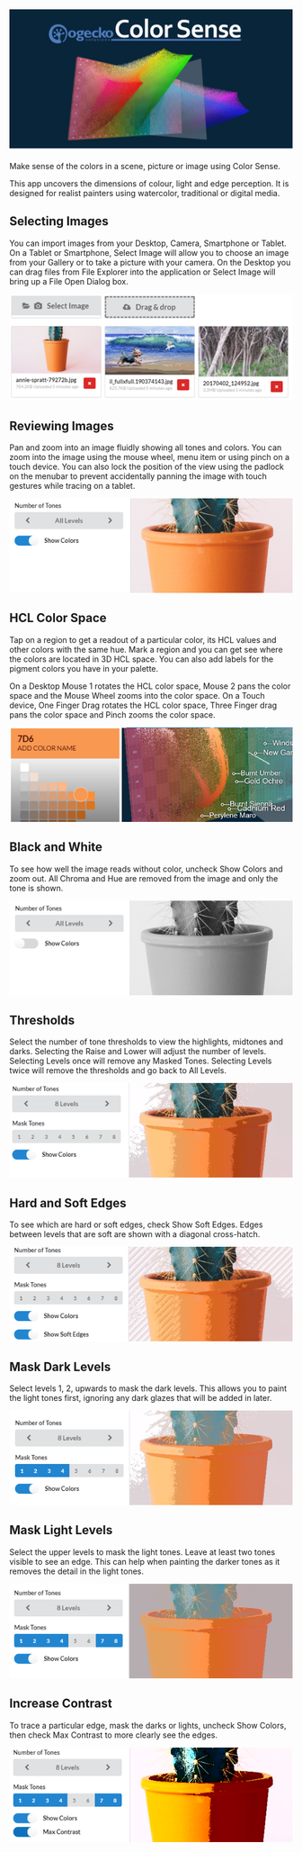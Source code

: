 ![Gamut of Colors](public/images/gamut-header.png)
---
Make sense of the colors in a scene, picture or image using Color Sense. 

This app uncovers the dimensions of colour, light and edge perception. It is designed for realist painters using watercolor, traditional or digital media. 

## Selecting Images
You can import images from your Desktop, Camera, Smartphone or Tablet. On a Tablet or Smartphone, Select Image will allow you to choose an image from your Gallery or to take a picture with your camera. On the Desktop you can drag files from File Explorer into the application or Select Image will bring up a File Open Dialog box.

![Selecting Images](/public/images/img001-select.png)

## Reviewing Images
Pan and zoom into an image fluidly showing all tones and colors. You can zoom into the image using the mouse wheel, menu item or using pinch on a touch device. You can also lock the position of the view using the padlock on the menubar to prevent accidentally panning the image with touch gestures while tracing on a tablet.

![Reviewing Images](/public/images/img002-review.png)

## HCL Color Space
Tap on a region to get a readout of a particular color, its HCL values and other colors with the same hue. Mark a region and you can get see where the colors are located in 3D HCL space. You can also add labels for the pigment colors you have in your palette. 

On a Desktop Mouse 1 rotates the HCL color space, Mouse 2 pans the color space and the Mouse Wheel zooms into the color space. On a Touch device, One Finger Drag rotates the HCL color space, Three Finger drag pans the color space and Pinch zooms the color space.

![Color Space](/public/images/img003-hcl.png)

## Black and White
To see how well the image reads without color, uncheck Show Colors and zoom out. All Chroma and Hue are removed from the image and only the tone is shown.

![Black and White](/public/images/img004-bw.png)

## Thresholds
Select the number of tone thresholds to view the highlights, midtones and darks. Selecting the Raise and Lower will adjust the number of levels. Selecting Levels once will remove any Masked Tones. Selecting Levels twice will remove the thresholds and go back to All Levels.

![Thresholds](/public/images/img005-levels.png)

## Hard and Soft Edges
To see which are hard or soft edges, check Show Soft Edges. Edges between levels that are soft are shown with a diagonal cross-hatch.

![Soft Edges](/public/images/img006-soft.png)

## Mask Dark Levels
Select levels 1, 2, upwards to mask the dark levels. This allows you to paint the light tones first, ignoring any dark glazes that will be added in later.

![Mask Darks](/public/images/img007-mask1.png)

## Mask Light Levels
Select the upper levels to mask the light tones. Leave at least two tones visible to see an edge. This can help when painting the darker tones as it removes the detail in the light tones.

![Mask Lights](/public/images/img008-mask2.png)

## Increase Contrast
To trace a particular edge, mask the darks or lights, uncheck Show Colors, then check Max Contrast to more clearly see the edges.

![Constrat](/public/images/img009-contrast.png)


